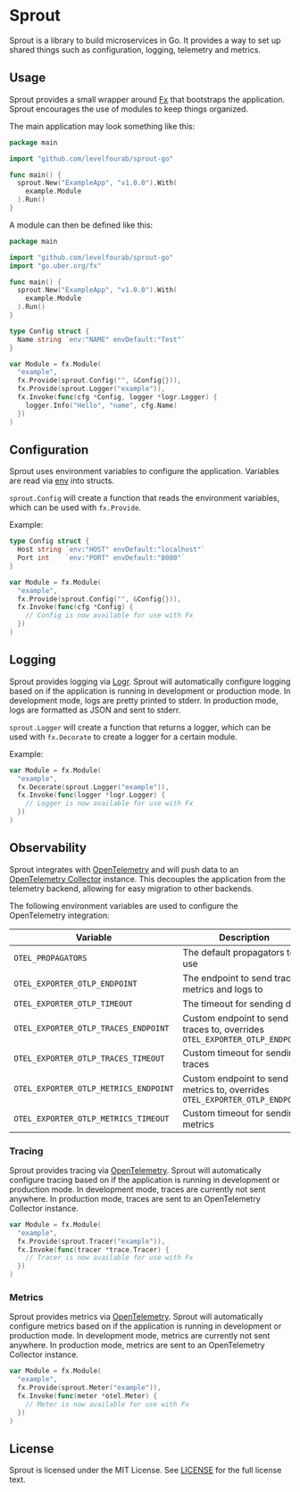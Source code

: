 # Sprout

Sprout is a library to build microservices in Go. It provides a way to set up
shared things such as configuration, logging, telemetry and metrics.

## Usage

Sprout provides a small wrapper around [Fx](https://github.com/uber-go/fx) that
bootstraps the application. Sprout encourages the use of modules to keep
things organized.

The main application may look something like this:

```go
package main

import "github.com/levelfourab/sprout-go"

func main() {
  sprout.New("ExampleApp", "v1.0.0").With(
    example.Module
  ).Run()
}
```

A module can then be defined like this:

```go
package main

import "github.com/levelfourab/sprout-go"
import "go.uber.org/fx"

func main() {
  sprout.New("ExampleApp", "v1.0.0").With(
    example.Module
  ).Run()
}

type Config struct {
  Name string `env:"NAME" envDefault:"Test"`
}

var Module = fx.Module(
  "example",
  fx.Provide(sprout.Config("", &Config{})),
  fx.Provide(sprout.Logger("example")),
  fx.Invoke(func(cfg *Config, logger *logr.Logger) {
    logger.Info("Hello", "name", cfg.Name)
  })
)
```

## Configuration

Sprout uses environment variables to configure the application. Variables are
read via [env](https://github.com/caarlos0/env) into structs.

`sprout.Config` will create a function that reads the environment variables,
which can be used with `fx.Provide`.

Example:

```go
type Config struct {
  Host string `env:"HOST" envDefault:"localhost"`
  Port int    `env:"PORT" envDefault:"8080"`
}

var Module = fx.Module(
  "example",
  fx.Provide(sprout.Config("", &Config{})),
  fx.Invoke(func(cfg *Config) {
    // Config is now available for use with Fx
  })
)
```

## Logging

Sprout provides logging via [Logr](https://github.com/go-logr/logr). Sprout
will automatically configure logging based on if the application is running
in development or production mode. In development mode, logs are pretty printed
to stderr. In production mode, logs are formatted as JSON and sent to
stderr.

`sprout.Logger` will create a function that returns a logger, which can be used
with `fx.Decorate` to create a logger for a certain module.

Example:

```go
var Module = fx.Module(
  "example",
  fx.Decorate(sprout.Logger("example")),
  fx.Invoke(func(logger *logr.Logger) {
    // Logger is now available for use with Fx
  })
)
```

## Observability

Sprout integrates with [OpenTelemetry](https://opentelemetry.io/) and will push
data to an [OpenTelemetry Collector](https://opentelemetry.io/docs/collector/)
instance. This decouples the application from the telemetry backend, allowing
for easy migration to other backends.

The following environment variables are used to configure the OpenTelemetry
integration:

| Variable | Description | Default |
| -------- | ----------- | ------- |
| `OTEL_PROPAGATORS` | The default propagators to use | `tracecontext,baggage` |
| `OTEL_EXPORTER_OTLP_ENDPOINT` | The endpoint to send traces, metrics and logs to | `https://localhost:4317` |
| `OTEL_EXPORTER_OTLP_TIMEOUT` | The timeout for sending data | `10s` |
| `OTEL_EXPORTER_OTLP_TRACES_ENDPOINT` | Custom endpoint to send traces to, overrides `OTEL_EXPORTER_OTLP_ENDPOINT` | `https://localhost:4317` |
| `OTEL_EXPORTER_OTLP_TRACES_TIMEOUT` | Custom timeout for sending traces | `10s` |
| `OTEL_EXPORTER_OTLP_METRICS_ENDPOINT` | Custom endpoint to send metrics to, overrides `OTEL_EXPORTER_OTLP_ENDPOINT` | `https://localhost:4317` |
| `OTEL_EXPORTER_OTLP_METRICS_TIMEOUT` | Custom timeout for sending metrics | `10s` |

### Tracing

Sprout provides tracing via [OpenTelemetry](https://opentelemetry.io/). Sprout
will automatically configure tracing based on if the application is running
in development or production mode. In development mode, traces are currently
not sent anywhere. In production mode, traces are sent to an OpenTelemetry
Collector instance.

```go
var Module = fx.Module(
  "example",
  fx.Provide(sprout.Tracer("example")),
  fx.Invoke(func(tracer *trace.Tracer) {
    // Tracer is now available for use with Fx
  })
)
```

### Metrics

Sprout provides metrics via [OpenTelemetry](https://opentelemetry.io/). Sprout
will automatically configure metrics based on if the application is running
in development or production mode. In development mode, metrics are currently
not sent anywhere. In production mode, metrics are sent to an OpenTelemetry
Collector instance.

```go
var Module = fx.Module(
  "example",
  fx.Provide(sprout.Meter("example")),
  fx.Invoke(func(meter *otel.Meter) {
    // Meter is now available for use with Fx
  })
)
```

## License

Sprout is licensed under the MIT License. See [LICENSE](LICENSE) for the full
license text.
